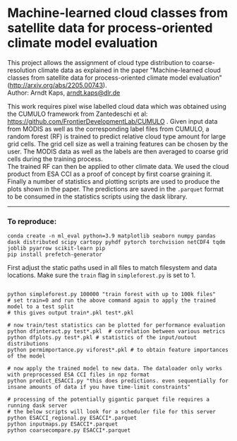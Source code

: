 # Machine-learned cloud classes from satellite data for process-oriented climate model evaluation  
This project allows the assignment of cloud type distribution to coarse-resolution climate data as explained in the paper "Machine-learned cloud classes from satellite data for process-oriented climate model evaluation" (http://arxiv.org/abs/2205.00743).  
Author: Arndt Kaps, arndt.kaps@dlr.de  

This work requires pixel wise labelled cloud data which was obtained using the CUMULO framework from Zantedeschi et al: https://github.com/FrontierDevelopmentLab/CUMULO . Given input data from MODIS as well as the corresponding label files from CUMULO, a random forest (RF) is trained to predict relative cloud type amount for large grid cells. The grid cell size as well a training features can be chosen by the user. The MODIS data as well as the labels are then averaged to coarse grid cells during the training process.  
The trained RF can then be applied to other climate data. We used the cloud product from ESA CCI as a proof of concept by first coarse graining it.  
Finally a number of statistics and plotting scripts are used to produce the plots shown in the paper. The predictions are saved in the ```.parquet``` format to be consumed in the statistics scripts using the dask library.  
  
---------------
  
### To reproduce:
```  
conda create -n ml_eval python=3.9 matplotlib seaborn numpy pandas dask distributed scipy cartopy pyhdf pytorch torchvision netCDF4 tqdm joblib pyarrow scikit-learn pip
pip install prefetch-generator
```
First adjust the static paths used in all files to match filesystem and data locations. Make sure the ```train``` flag in ```simpleforest.py``` is set to 1.  
```  

python simpleforest.py 100000 "train forest with up to 100k files" 
# set train=0 and run the above command again to apply the trained model to a test split
# this gives output train*.pkl test*.pkl  

# now train/test statistics can be plotted for performance evaluation
python dfinteract.py test*.pkl  # correlation between various metrics
python dfplots.py test*.pkl # statistics of the input/outout distributions
python permimportance.py viforest*.pkl # to obtain feature importances of the model  

# now apply the trained model to new data. The dataloader only works with preprocessed ESA CCI files in npz format
python predict_ESACCI.py "this does predictions. even sequentially for insane amounts of data if you have time-limit constraints"  

# processing of the potentially gigantic parquet file requires a running dask server
# the below scripts will look for a scheduler file for this server
python ESACCI_regional.py ESACCI*.parquet
python inputmaps.py ESACCI*.parquet
python coarsecompare.py ESACCI*.parquet
```
